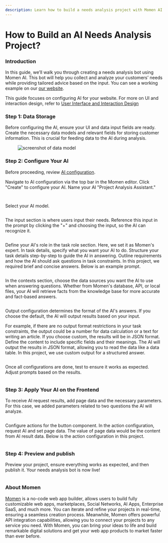 ```yaml
---
description: Learn how to build a needs analysis project with Momen AI.
---
```


# How to Build an AI Needs Analysis Project?

### Introduction

In this guide, we’ll walk you through creating a needs analysis bot using Momen AI. This bot will help you collect and analyze your customers’ needs while providing tailored advice based on the input. You can see a working example on our [our website](https://momen.app/ai).

This guide focuses on configuring AI for your website. For more on UI and interaction design, refer to [User Interface and Interaction Design](https://docs.momen.app/get-started/quick-start/user-interface-and-interaction-design)

### Step 1: Data Storage

Before configuring the AI, ensure your UI and data input fields are ready. Create the necessary data models and relevant fields for storing customer information. This is crucial for feeding data to the AI during analysis.



<figure><img src="../.gitbook/assets/datamodel-screenshot.png" alt="screenshot of data model"><figcaption></figcaption></figure>

### Step 2: Configure Your AI

Before proceeding, review [AI configuration](https://docs.momen.app/ai/ai-configuration).

Navigate to AI configuration via the top bar in the Momen editor. Click "Create" to configure your AI. Name your AI "Project Analysis Assistant."

<figure><img src="../.gitbook/assets/start.png" alt=""><figcaption></figcaption></figure>

<figure><img src="../.gitbook/assets/createai.png" alt=""><figcaption></figcaption></figure>

Select your AI model.

<figure><img src="../.gitbook/assets/model.png" alt=""><figcaption></figcaption></figure>

The input section is where users input their needs. Reference this input in the prompt by clicking the "+" and choosing the input, so the AI can recognize it.

<figure><img src="../.gitbook/assets/inputs.png" alt=""><figcaption></figcaption></figure>

Define your AI's role in the task role section. Here, we set it as Momen's expert. In task details, specify what you want your AI to do. Structure your task details step-by-step to guide the AI in answering. Outline requirements and how the AI should ask questions in task constraints. In this project, we required brief and concise answers. Below is an example prompt.

<figure><img src="../.gitbook/assets/prompts.png" alt=""><figcaption></figcaption></figure>

In the contexts section, choose the data sources you want the AI to use when answering questions. Whether from Momen's database, API, or local files, your AI will retrieve facts from the knowledge base for more accurate and fact-based answers.

<figure><img src="../.gitbook/assets/context.png" alt=""><figcaption></figcaption></figure>

Output configuration determines the format of the AI's answers. If you choose the default, the AI will output results based on your input.&#x20;

For example, if there are no output format restrictions in your task constraints, the output could be a number for data calculation or a text for writing an article. If you choose custom, the results will be in JSON format. Define the content to include specific fields and their meanings. The AI will output the results in JSON format, allowing you to read the data like a data table. In this project, we use custom output for a structured answer.

<figure><img src="../.gitbook/assets/output.png" alt=""><figcaption></figcaption></figure>

Once all configurations are done, test to ensure it works as expected. Adjust prompts based on the results.

<figure><img src="../.gitbook/assets/debug.png" alt=""><figcaption></figcaption></figure>

### Step 3: Apply Your AI on the Frontend

To receive AI request results, add page data and the necessary parameters. For this case, we added parameters related to two questions the AI will analyze.

<figure><img src="../.gitbook/assets/analysis_pagedata.png" alt=""><figcaption></figcaption></figure>

Configure actions for the button component. In the action configuration, request AI and set page data. The value of page data would be the content from AI result data. Below is the action configuration in this project.

<figure><img src="../.gitbook/assets/frontend.jpeg" alt=""><figcaption></figcaption></figure>

### Step 4: Preview and publish

Preview your project, ensure everything works as expected, and then publish it. Your needs analysis bot is now live!

<figure><img src="../.gitbook/assets/analysisbot_publish.png" alt=""><figcaption></figcaption></figure>



### About Momen

[Momen](https://momen.app/?channel=blog-about) is a no-code web app builder, allows users to build fully customizable web apps, marketplaces, Social Networks, AI Apps, Enterprise SaaS, and much more. You can iterate and refine your projects in real-time, ensuring a seamless creation process. Meanwhile, Momen offers powerful API integration capabilities, allowing you to connect your projects to any service you need. With Momen, you can bring your ideas to life and build remarkable digital solutions and get your web app products to market faster than ever before.
